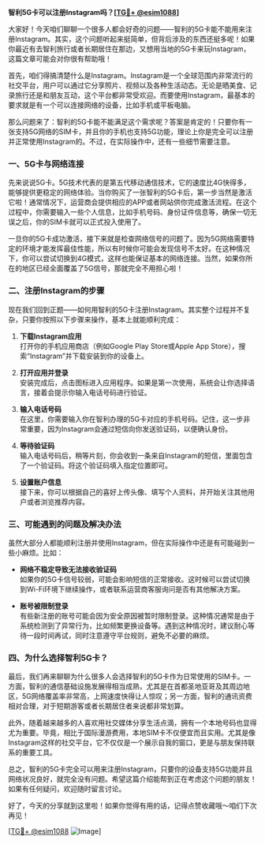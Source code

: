 **智利5G卡可以注册Instagram吗？[[TG💪+ @esim1088](https://t.me/s/esim1088)]**

大家好！今天咱们聊聊一个很多人都会好奇的问题——智利的5G卡能不能用来注册Instagram。其实，这个问题听起来挺简单，但背后涉及的东西还挺多呢！如果你最近有去智利旅行或者长期居住在那边，又想用当地的5G卡来玩Instagram，这篇文章可能会对你很有帮助哦！

首先，咱们得搞清楚什么是Instagram。Instagram是一个全球范围内非常流行的社交平台，用户可以通过它分享照片、视频以及各种生活动态。无论是晒美食、记录旅行还是和朋友互动，这个平台都非常受欢迎。而要使用Instagram，最基本的要求就是有一个可以连接网络的设备，比如手机或平板电脑。

那么问题来了：智利的5G卡能不能满足这个需求呢？答案是肯定的！只要你有一张支持5G网络的SIM卡，并且你的手机也支持5G功能，理论上你是完全可以注册并正常使用Instagram的。不过，在实际操作中，还有一些细节需要注意。

### 一、5G卡与网络连接

先来说说5G卡。5G技术代表的是第五代移动通信技术，它的速度比4G快得多，能够提供更稳定的网络体验。当你购买了一张智利的5G卡后，第一步当然是激活它啦！通常情况下，运营商会提供相应的APP或者网站供你完成激活流程。在这个过程中，你需要输入一些个人信息，比如手机号码、身份证件信息等，确保一切无误之后，你的SIM卡就可以正式投入使用了。

一旦你的5G卡成功激活，接下来就是检查网络信号的问题了。因为5G网络需要特定的环境才能发挥最佳性能，所以有时候你可能会发现信号不太好。在这种情况下，你可以尝试切换到4G模式，这样也能保证基本的网络连接。当然，如果你所在的地区已经全面覆盖了5G信号，那就完全不用担心啦！

### 二、注册Instagram的步骤

现在我们回到正题——如何用智利的5G卡注册Instagram。其实整个过程并不复杂，只要你按照以下步骤来操作，基本上就能顺利完成：

1. **下载Instagram应用**  
   打开你的手机应用商店（例如Google Play Store或Apple App Store），搜索“Instagram”并下载安装到你的设备上。

2. **打开应用并登录**  
   安装完成后，点击图标进入应用程序。如果是第一次使用，系统会让你选择语言，接着会提示你输入电话号码进行验证。

3. **输入电话号码**  
   在这里，你需要输入你在智利办理的5G卡对应的手机号码。记住，这一步非常重要，因为Instagram会通过短信向你发送验证码，以便确认身份。

4. **等待验证码**  
   输入电话号码后，稍等片刻，你会收到一条来自Instagram的短信，里面包含了一个验证码。将这个验证码填入指定位置即可。

5. **设置账户信息**  
   接下来，你可以根据自己的喜好上传头像、填写个人资料，并开始关注其他用户或者浏览推荐内容。

### 三、可能遇到的问题及解决办法

虽然大部分人都能顺利注册并使用Instagram，但在实际操作中还是有可能碰到一些小麻烦。比如：

- **网络不稳定导致无法接收验证码**  
  如果你的5G卡信号较弱，可能会影响短信的正常接收。这时候可以尝试切换到Wi-Fi环境下继续操作，或者联系运营商客服询问是否有其他解决方案。

- **账号被限制登录**  
  有些新注册的账号可能会因为安全原因被暂时限制登录。这种情况通常是由于系统检测到了异常行为，比如频繁更换设备等。遇到这种情况时，建议耐心等待一段时间再试，同时注意遵守平台规则，避免不必要的麻烦。

### 四、为什么选择智利5G卡？

最后，我们再来聊聊为什么很多人会选择智利的5G卡作为日常使用的SIM卡。一方面，智利的通信基础设施发展得相当成熟，尤其是在首都圣地亚哥及其周边地区，5G网络覆盖率非常高，上网速度快得让人惊叹；另一方面，智利的通讯资费相对合理，对于短期游客或者长期居住者来说都非常划算。

此外，随着越来越多的人喜欢用社交媒体分享生活点滴，拥有一个本地号码也显得尤为重要。毕竟，相比于国际漫游费用，本地SIM卡不仅便宜而且实用。尤其是像Instagram这样的社交平台，它不仅仅是一个展示自我的窗口，更是与朋友保持联系的重要工具。

总之，智利的5G卡完全可以用来注册Instagram，只要你的设备支持5G功能并且网络状况良好，就完全没有问题。希望这篇介绍能帮到正在考虑这个问题的朋友！如果有任何疑问，欢迎随时留言讨论。

好了，今天的分享就到这里啦！如果你觉得有用的话，记得点赞收藏哦～咱们下次再见！

[[TG💪+ @esim1088](https://t.me/s/esim1088) ![Image](https://i.postimg.cc/4NQfJmqS/Snipaste-2025-05-13-00-14-12.png)]